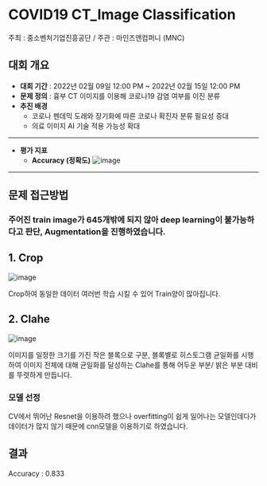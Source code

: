 # COVID19 CT_Image Classification

주최 : 중소벤처기업진흥공단 / 주관 : 마인즈앤컴퍼니 (MNC)

## 대회 개요
- **대회 기간** : 2022년 02월 09일 12:00 PM ~ 2022년 02월 15일 12:00 PM
- **문제 정의** : 흉부 CT 이미지를 이용해 코로나19 감염 여부를 이진 분류
- **추진 배경**
	- 코로나 펜데믹 도래와 장기화에 따른 코로나 확진자 분류 필요성 증대
	- 의료 이미지 AI 기술 적용 가능성 확대

----------
- **평가 지표** 
	- **Accuracy (정확도)**
![image](https://github.com/Changho0514/COVID19-CT/accuracy.png)

----------
## 문제 접근방법

### 주어진 train image가 645개밖에 되지 않아 deep learning이 불가능하다고 판단, Augmentation을 진행하였습니다.

## 1. Crop
![image](https://cdn.discordapp.com/attachments/940518751974080532/941562702407548958/unknown.png)

Crop하여 동일한 데이터 여러번 학습 시킬 수 있어 Train양이 많아집니다. 


## 2. Clahe

![image](https://cdn.discordapp.com/attachments/940518751974080532/941560175989489774/2022-02-11_2.03.52.png)

이미지를 일정한 크기를 가진 작은 블록으로 구분, 블록별로 히스토그램 균일화를 시행하여 이미지 전체에 대해 균일화를 달성하는 Clahe를 통해 어두운 부분/ 밝은 부분 대비를 뚜렷하게 만듭니다.

### 모델 선정
CV에서 뛰어난 Resnet을 이용하려 했으나 overfitting이 쉽게 일어나는 모델인데다가 데이터가 많지 않기 때문에 
cnn모델을 이용하기로 하였습니다.
			
## 결과
Accuracy : 0.833

